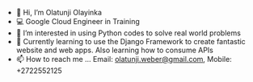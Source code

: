- 👋 Hi, I’m Olatunji Olayinka
- 💻 Google Cloud Engineer in Training
- 👀 I’m interested in using Python codes to solve real world problems
- 🌱 Currently learning to use the Django Framework to create fantastic website and web apps. Also learning how to consume APIs
- 📫 How to reach me ... Email: olatunji.weber@gmail.com, Mobile: +2722552125


<!---
olatunji-weber/olatunji-weber is a ✨ special ✨ repository because its `README.md` (this file) appears on your GitHub profile.
You can click the Preview link to take a look at your changes.
--->
